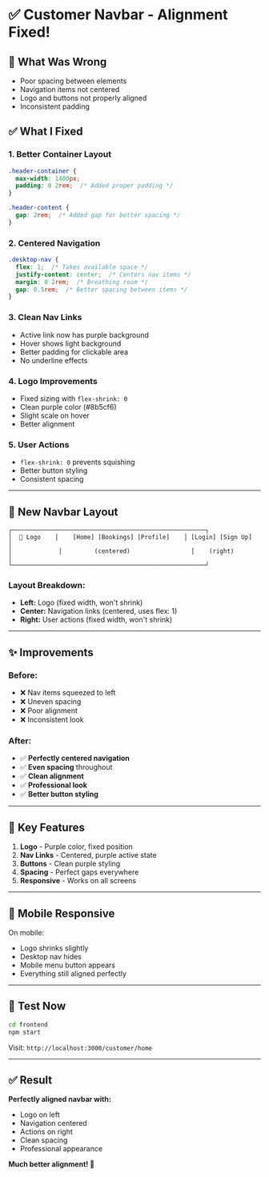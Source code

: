 # ✅ Customer Navbar - Alignment Fixed!

## 🔧 What Was Wrong

- Poor spacing between elements
- Navigation items not centered
- Logo and buttons not properly aligned
- Inconsistent padding

## ✅ What I Fixed

### 1. **Better Container Layout**
```css
.header-container {
  max-width: 1400px;
  padding: 0 2rem;  /* Added proper padding */
}

.header-content {
  gap: 2rem;  /* Added gap for better spacing */
}
```

### 2. **Centered Navigation**
```css
.desktop-nav {
  flex: 1;  /* Takes available space */
  justify-content: center;  /* Centers nav items */
  margin: 0 2rem;  /* Breathing room */
  gap: 0.5rem;  /* Better spacing between items */
}
```

### 3. **Clean Nav Links**
- Active link now has purple background
- Hover shows light background
- Better padding for clickable area
- No underline effects

### 4. **Logo Improvements**
- Fixed sizing with `flex-shrink: 0`
- Clean purple color (#8b5cf6)
- Slight scale on hover
- Better alignment

### 5. **User Actions**
- `flex-shrink: 0` prevents squishing
- Better button styling
- Consistent spacing

---

## 🎨 New Navbar Layout

```
┌──────────────────────────────────────────────────────┐
│  🚙 Logo    │    [Home] [Bookings] [Profile]    │ [Login] [Sign Up]  │
│             │         (centered)                 │    (right)         │
└──────────────────────────────────────────────────────┘
```

### Layout Breakdown:
- **Left:** Logo (fixed width, won't shrink)
- **Center:** Navigation links (centered, uses flex: 1)
- **Right:** User actions (fixed width, won't shrink)

---

## ✨ Improvements

### Before:
- ❌ Nav items squeezed to left
- ❌ Uneven spacing
- ❌ Poor alignment
- ❌ Inconsistent look

### After:
- ✅ **Perfectly centered navigation**
- ✅ **Even spacing** throughout
- ✅ **Clean alignment**
- ✅ **Professional look**
- ✅ **Better button styling**

---

## 🎯 Key Features

1. **Logo** - Purple color, fixed position
2. **Nav Links** - Centered, purple active state
3. **Buttons** - Clean purple styling
4. **Spacing** - Perfect gaps everywhere
5. **Responsive** - Works on all screens

---

## 📱 Mobile Responsive

On mobile:
- Logo shrinks slightly
- Desktop nav hides
- Mobile menu button appears
- Everything still aligned perfectly

---

## 🚀 Test Now

```bash
cd frontend
npm start
```

Visit: `http://localhost:3000/customer/home`

---

## ✅ Result

**Perfectly aligned navbar with:**
- Logo on left
- Navigation centered
- Actions on right
- Clean spacing
- Professional appearance

**Much better alignment! 🎉**
